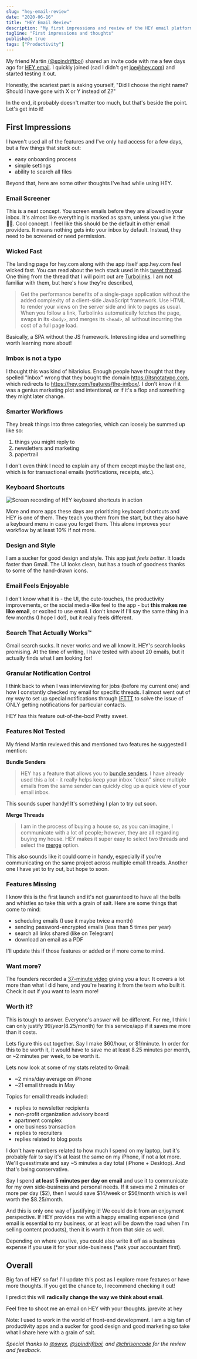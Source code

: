 ```yaml
---
slug: "hey-email-review"
date: "2020-06-16"
title: "HEY Email Review"
description: "My first impressions and review of the HEY email platform by the folks at Basecamp."
tagline: "First impressions and thoughts"
published: true
tags: ["Productivity"]
---
```


My friend Martin [(@spindriftboi](https://twitter.com/spindriftboi)) shared an invite code with me a few days ago for [HEY email](https://hey.com/). I quickly joined (sad I didn't get joe@hey.com) and started testing it out.

Honestly, the scariest part is asking yourself, "Did I choose the right name? Should I have gone with X or Y instead of Z?"

In the end, it probably doesn't matter too much, but that's beside the point. Let's get into it!

## First Impressions

I haven't used all of the features and I've only had access for a few days, but a few things that stuck out:

- easy onboarding process
- simple settings
- ability to search all files

Beyond that, here are some other thoughts I've had while using HEY.

### Email Screener

This is a neat concept. You screen emails before they are allowed in your inbox. It's almost like everything is marked as spam, unless you give it the 👍🏼. Cool concept. I feel like this should be the default in other email providers. It means nothing gets into your inbox by default. Instead, they need to be screened or need permission.

### Wicked Fast

The landing page for hey.com along with the app itself app.hey.com feel wicked fast. You can read about the tech stack used in this [tweet thread](https://twitter.com/sstephenson/status/1272608076433166336?s=20). One thing from the thread that I will point out are [Turbolinks](https://github.com/turbolinks/turbolinks). I am not familiar with them, but here's how they're described,

> Get the performance benefits of a single-page application without the added complexity of a client-side JavaScript framework. Use HTML to render your views on the server side and link to pages as usual. When you follow a link, Turbolinks automatically fetches the page, swaps in its `<body>`, and merges its `<head>`, all without incurring the cost of a full page load.

Basically, a SPA without the JS framework. Interesting idea and something worth learning more about!

### Imbox is not a typo

I thought this was kind of hilarioius. Enough people have thought that they spelled "Inbox" wrong that they bought the domain https://itsnotatypo.com, which redirects to https://hey.com/features/the-imbox/. I don't know if it was a genius marketing plot and intentional, or if it's a flop and something they might later change.

### Smarter Workflows

They break things into three categories, which can loosely be summed up like so:

1. things you might reply to
2. newsletters and marketing
3. papertrail

I don't even think I need to explain any of them except maybe the last one, which is for transactional emails (notifications, receipts, etc.).

### Keyboard Shortcuts

![Screen recording of HEY keyboard shortcuts in action](../assets/images/hey-keyboard.gif)

More and more apps these days are prioritizing keyboard shortcuts and HEY is one of them. They teach you them from the start, but they also have a keyboard menu in case you forget them. This alone improves your workflow by at least 10% if not more.

### Design and Style

I am a sucker for good design and style. This app just _feels better_. It loads faster than Gmail. The UI looks clean, but has a touch of goodness thanks to some of the hand-drawn icons.

### Email Feels Enjoyable

I don't know what it is - the UI, the cute-touches, the productivity improvements, or the social media-like feel to the app - but **this makes me like email**, or excited to use email. I don't know if I'll say the same thing in a few months (I hope I do!), but it really feels different.

### Search That Actually Works™

Gmail search sucks. It never works and we all know it. HEY's search looks promising. At the time of writing, I have tested with about 20 emails, but it actually finds what I am looking for!

### Granular Notification Control

I think back to when I was interviewing for jobs (before my current one) and how I constantly checked my email for specific threads. I almost went out of my way to set up special notifications through [IFTTT](https://ifttt.com/) to solve the issue of ONLY getting notifications for particular contacts.

HEY has this feature out-of-the-box! Pretty sweet.

### Features Not Tested

My friend Martin reviewed this and mentioned two features he suggested I mention:

**Bundle Senders**

> HEY has a feature that allows you to [bundle senders](https://hey.com/features/bundles/). I have already used this a lot - it really helps keep your inbox "clean" since multiple emails from the same sender can quickly clog up a quick view of your email inbox.

This sounds super handy! It's something I plan to try out soon.

**Merge Threads**

> I am in the process of buying a house so, as you can imagine, I communicate with a lot of people; however, they are all regarding buying my house. HEY makes it super easy to select two threads and select the [merge](https://hey.com/features/merge-threads/) option.

This also sounds like it could come in handy, especially if you're communicating on the same project across multiple email threads. Another one I have yet to try out, but hope to soon.

### Features Missing

I know this is the first launch and it's not guaranteed to have all the bells and whistles so take this with a grain of salt. Here are some things that come to mind:

- scheduling emails (I use it maybe twice a month)
- sending password-encrypted emails (less than 5 times per year)
- search all links shared (like on Telegram)
- download an email as a PDF

I'll update this if those features or added or if more come to mind.

### Want more?

The founders recorded a [37-minute video](https://www.youtube.com/watch?v=UCeYTysLyGI) giving you a tour. It covers a lot more than what I did here, and you're hearing it from the team who built it. Check it out if you want to learn more!

### Worth it?

This is tough to answer. Everyone's answer will be different. For me, I think I can only justify $99/year ($8.25/month) for this service/app if it saves me more than it costs.

Lets figure this out together. Say I make $60/hour, or $1/minute. In order for this to be worth it, it would have to save me at least 8.25 minutes per month, or ~2 minutes per week, to be worth it.

Lets now look at some of my stats related to Gmail:

- ~2 mins/day average on iPhone
- ~21 email threads in May

Topics for email threads included:

- replies to newsletter recipients
- non-profit organization advisory board
- apartment complex
- one business transaction
- replies to recruiters
- replies related to blog posts

I don't have numbers related to how much I spend on my laptop, but it's probably fair to say it's at least the same on my iPhone, if not a lot more. We'll guesstimate and say ~5 minutes a day total (iPhone + Desktop). And that's being conservative.

Say I spend **at least 5 minutes per day on email** and use it to communicate for my own side-business and personal needs. If it saves me 2 minutes or more per day ($2), then I would save $14/week or $56/month which is well worth the $8.25/month.

And this is only one way of justifying it! We could do it from an enjoyment perspective. If HEY provides me with a happy emailing experience (and email is essential to my business, or at least will be down the road when I'm selling content products), then it is worth it from that side as well.

Depending on where you live, you could also write it off as a business expense if you use it for your side-business (\*ask your accountant first).

## Overall

Big fan of HEY so far! I'll update this post as I explore more features or have more thoughts. If you get the chance to, I recommend checking it out!

I predict this will **radically change the way we think about email**.

Feel free to shoot me an email on HEY with your thoughts. jprevite at hey

<Note>

Note: I used to work in the world of front-end development. I am a big fan of productivity apps and a sucker for good design and good marketing so take what I share here with a grain of salt.

</Note>

_Special thanks to [@swyx](https://twitter.com/swyx), [@spindriftboi](https://twitter.com/spindriftboi), and [@chrisoncode](https://twitter.com/chrisoncode) for the review and feedback._

